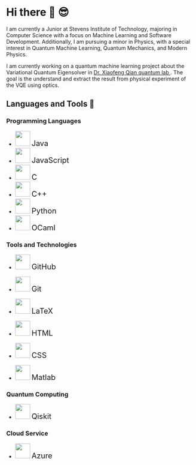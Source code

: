 # Hi there 👋 😎
I am currently a Junior at Stevens Institute of Technology, majoring in Computer Science with a focus on Machine Learning and Software Development. Additionally, I am pursuing a minor in Physics, with a special interest in Quantum Machine Learning, Quantum Mechanics, and Modern Physics.

I am currently working on a quantum machine learning project about the Variational Quantum Eigensolver in [Dr. Xiaofeng Qian quantum lab ]([URL](https://sites.google.com/view/qiangroup/people?authuser=0)). The goal is the understand and extract the result from physical experiment of the VQE using optics. 


## Languages and Tools 🧰

### Programming Languages
- <img src="https://api.iconify.design/hugeicons:java.svg" width="40" height="40"> <span style="font-size:20px;">Java</span>
- <img src="https://api.iconify.design/nonicons:javascript-16.svg" width="40" height="40"> <span style="font-size:20px;">JavaScript</span>
- <img src="https://api.iconify.design/teenyicons:c-outline.svg" width="40" height="40"> <span style="font-size:20px;">C</span>
- <img src="https://api.iconify.design/nonicons:c-plusplus-16.svg" width="40" height="40"> <span style="font-size:20px;">C++</span>
- <img src="https://api.iconify.design/bxl:python.svg" width="40" height="40"> <span style="font-size:20px;">Python</span>
- <img src="https://api.iconify.design/simple-icons:ocaml.svg" width="40" height="40"> <span style="font-size:20px;">OCaml</span>

### Tools and Technologies
- <img src="https://api.iconify.design/mdi:github.svg" width="40" height="40"> <span style="font-size:20px;">GitHub</span>
- <img src="https://api.iconify.design/mdi:git.svg" width="40" height="40"> <span style="font-size:20px;">Git</span>
- <img src="https://api.iconify.design/file-icons:latex.svg" width="40" height="40"> <span style="font-size:20px;">LaTeX</span>
- <img src="https://api.iconify.design/material-symbols-light:html.svg" width="40" height="40"> <span style="font-size:20px;">HTML</span>
- <img src="https://api.iconify.design/material-symbols:css.svg" width="40" height="40"> <span style="font-size:20px;">CSS</span>

- <img src="https://api.iconify.design/file-icons:matlab.svg" width="40" height="40"> <span style="font-size:20px;">Matlab</span>

### Quantum Computing
- <img src="https://api.iconify.design/carbon:qiskit.svg" width="40" height="40"> <span style="font-size:20px;">Qiskit</span>

### Cloud Service
- <img src="https://api.iconify.design/teenyicons:azure-solid.svg" width="40" height="40"> <span style="font-size:20px;">Azure</span>
